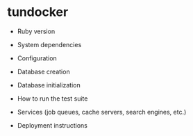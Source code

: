 # tundocker
* Ruby version

* System dependencies

* Configuration

* Database creation

* Database initialization

* How to run the test suite

* Services (job queues, cache servers, search engines, etc.)

* Deployment instructions
